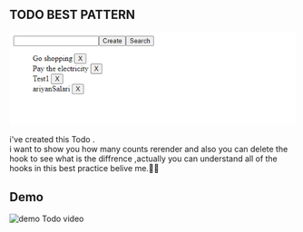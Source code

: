 TODO BEST PATTERN 
-
<img src='/public/todo.png'/>

i've created this Todo .<br/>
i want to show you how many counts rerender and also you can delete the hook to see what is the diffrence ,actually you can understand all of the hooks in this best practice belive me.🕵️‍♂️


Demo 
-
<img src="/public/Todo.mov" alt="demo Todo video "/>

